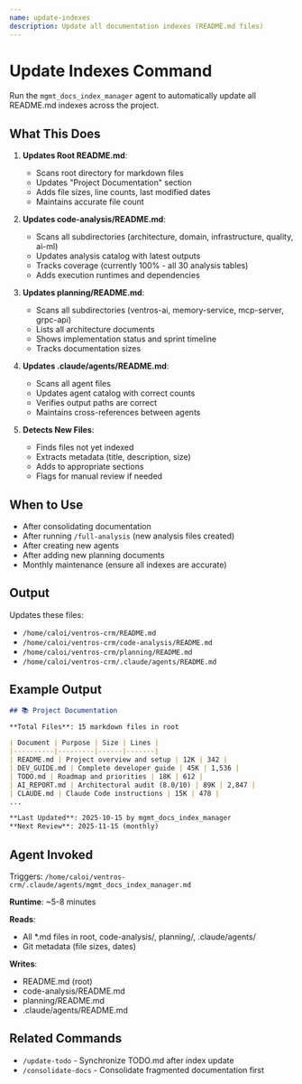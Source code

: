 ```yaml
---
name: update-indexes
description: Update all documentation indexes (README.md files)
---
```


# Update Indexes Command

Run the `mgmt_docs_index_manager` agent to automatically update all README.md indexes across the project.

## What This Does

1. **Updates Root README.md**:
   - Scans root directory for markdown files
   - Updates "Project Documentation" section
   - Adds file sizes, line counts, last modified dates
   - Maintains accurate file count

2. **Updates code-analysis/README.md**:
   - Scans all subdirectories (architecture, domain, infrastructure, quality, ai-ml)
   - Updates analysis catalog with latest outputs
   - Tracks coverage (currently 100% - all 30 analysis tables)
   - Adds execution runtimes and dependencies

3. **Updates planning/README.md**:
   - Scans all subdirectories (ventros-ai, memory-service, mcp-server, grpc-api)
   - Lists all architecture documents
   - Shows implementation status and sprint timeline
   - Tracks documentation sizes

4. **Updates .claude/agents/README.md**:
   - Scans all agent files
   - Updates agent catalog with correct counts
   - Verifies output paths are correct
   - Maintains cross-references between agents

5. **Detects New Files**:
   - Finds files not yet indexed
   - Extracts metadata (title, description, size)
   - Adds to appropriate sections
   - Flags for manual review if needed

## When to Use

- After consolidating documentation
- After running `/full-analysis` (new analysis files created)
- After creating new agents
- After adding new planning documents
- Monthly maintenance (ensure all indexes are accurate)

## Output

Updates these files:
- `/home/caloi/ventros-crm/README.md`
- `/home/caloi/ventros-crm/code-analysis/README.md`
- `/home/caloi/ventros-crm/planning/README.md`
- `/home/caloi/ventros-crm/.claude/agents/README.md`

## Example Output

```markdown
## 📚 Project Documentation

**Total Files**: 15 markdown files in root

| Document | Purpose | Size | Lines |
|----------|---------|------|-------|
| README.md | Project overview and setup | 12K | 342 |
| DEV_GUIDE.md | Complete developer guide | 45K | 1,536 |
| TODO.md | Roadmap and priorities | 18K | 612 |
| AI_REPORT.md | Architectural audit (8.0/10) | 89K | 2,847 |
| CLAUDE.md | Claude Code instructions | 15K | 478 |
...

**Last Updated**: 2025-10-15 by mgmt_docs_index_manager
**Next Review**: 2025-11-15 (monthly)
```

## Agent Invoked

Triggers: `/home/caloi/ventros-crm/.claude/agents/mgmt_docs_index_manager.md`

**Runtime**: ~5-8 minutes

**Reads**:
- All *.md files in root, code-analysis/, planning/, .claude/agents/
- Git metadata (file sizes, dates)

**Writes**:
- README.md (root)
- code-analysis/README.md
- planning/README.md
- .claude/agents/README.md

## Related Commands

- `/update-todo` - Synchronize TODO.md after index update
- `/consolidate-docs` - Consolidate fragmented documentation first
